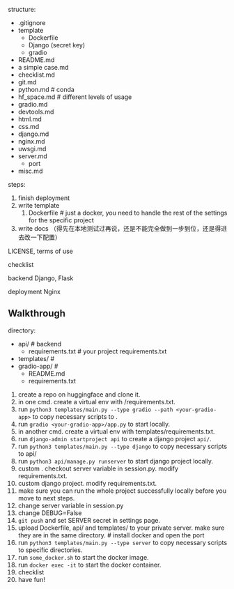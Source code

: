 structure:
- .gitignore
- template
  - Dockerfile
  - Django (secret key)
  - gradio
- README.md
- a simple case.md
- checklist.md
- git.md
- python.md # conda
- hf_space.md # different levels of usage
- gradio.md
- devtools.md
- html.md
- css.md
- django.md
- nginx.md
- uwsgi.md
- server.md
  - port
- misc.md


steps:
1. finish deployment
2. write template
   1. Dockerfile # just a docker, you need to handle the rest of the settings for the specific project
3. write docs
（得先在本地测试过再说，还是不能完全做到一步到位，还是得进去改一下配置）


LICENSE, terms of use


checklist



backend
Django, Flask


deployment
Nginx


## Walkthrough
directory:
- api/ # backend
  - requirements.txt # your project requirements.txt
- templates/ # 
- gradio-app/ # 
  - README.md
  - requirements.txt

1. create a repo <your-gradio-app> on huggingface and clone it.
2. in one cmd. create a virtual env with <your-gradio-app>/requirements.txt.
3. run `python3 templates/main.py --type gradio --path <your-gradio-app>` to copy necessary scripts to <your-gradio-app>.
4. run `gradio <your-gradio-app>/app.py` to start <your-gradio-app> locally.
5. in another cmd. create a virtual env with templates/requirements.txt.
6. run `django-admin startproject api` to create a django project `api/`.
7. run `python3 templates/main.py --type django` to copy necessary scripts to api/
8. run `python3 api/manage.py runserver` to start django project locally.
9. custom <your-gradio-app>. checkout server variable in session.py. modify requirements.txt.
10. custom django project. modify requirements.txt.
11. make sure you can run the whole project successfully locally before you move to next steps.
12. change server variable in session.py
13. change DEBUG=False
14. `git push` <your-gradio-app> and set SERVER secret in settings page.
15. upload Dockerfile, api/ and templates/ to your private server. make sure they are in the same directory. # install docker and open the port
16. run `python3 templates/main.py --type server` to copy necessary scripts to specific directories.
17. run `some_docker.sh` to start the docker image.
18. run `docker exec -it` to start the docker container.
19. checklist
20. have fun!